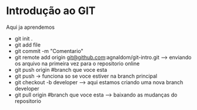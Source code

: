 # Introdução ao GIT

Aqui ja aprendemos
*   git init .
*   git add file
*   git commit -m "Comentario"
*   git remote add origin git@github.com:agnaldom/git-intro.git --> enviando os arquivo na primeira vez para o repositorio online
*   git push origin #branch que voce esta
*   git push -> funciona so se voce estiver na branch principal
*   git checkout -b developer --> aqui estamos criando uma nova branch developer
*   git pull origin #branch que voce esta --> baixando as mudanças do repositorio